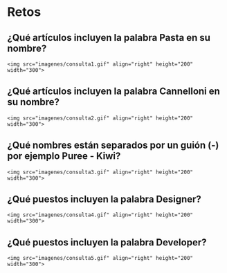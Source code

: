 # Retos 
## ¿Qué artículos incluyen la palabra Pasta en su nombre?
    <img src="imagenes/consulta1.gif" align="right" height="200" width="300"> 
## ¿Qué artículos incluyen la palabra Cannelloni en su nombre?
    <img src="imagenes/consulta2.gif" align="right" height="200" width="300"> 
## ¿Qué nombres están separados por un guión (-) por ejemplo Puree - Kiwi?
    <img src="imagenes/consulta3.gif" align="right" height="200" width="300"> 
## ¿Qué puestos incluyen la palabra Designer?
    <img src="imagenes/consulta4.gif" align="right" height="200" width="300"> 
## ¿Qué puestos incluyen la palabra Developer?
    <img src="imagenes/consulta5.gif" align="right" height="200" width="300"> 